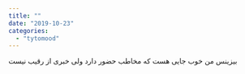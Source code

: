 ```yaml
---
title: ""
date: "2019-10-23"
categories: 
  - "tytomood"
---
```


بیزینس من خوب جایی هست که مخاطب حضور دارد ولی خبری از رقیب نیست
